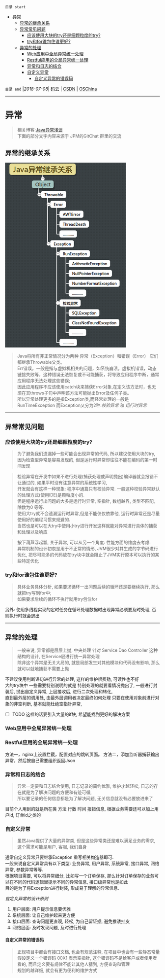 `目录 start`
 
- [异常](#异常)
    - [异常的继承关系](#异常的继承关系)
    - [异常常见问题](#异常常见问题)
        - [应该使用大块的try还是细颗粒度的try?](#应该使用大块的try还是细颗粒度的try)
        - [try和for谁包住谁更好?](#try和for谁包住谁更好)
    - [异常的处理](#异常的处理)
        - [Web应用中全局异常统一处理](#web应用中全局异常统一处理)
        - [Restful应用的全局异常统一处理](#restful应用的全局异常统一处理)
        - [异常和日志的结合](#异常和日志的结合)
        - [自定义异常](#自定义异常)
            - [自定义异常的错误码](#自定义异常的错误码)

`目录 end` |_2018-07-08_| [码云](https://gitee.com/gin9) | [CSDN](http://blog.csdn.net/kcp606) | [OSChina](https://my.oschina.net/kcp1104)
****************************************
# 异常
> 相关博客:[Java异常浅谈](http://www.cnblogs.com/focusj/archive/2011/12/26/2301524.html)  
下面的部分文字内容来源于 JPM的GitChat 群里的交流 

## 异常的继承关系
![异常结构](https://raw.githubusercontent.com/Kuangcp/ImageRepos/master/Tech/Java/Exception/structure.png)

> Java将所有非正常情况分为两种 异常（Exception）和错误（Error） 它们都继承Throwable父类。  
Err错误，一般是指与虚拟机相关的问题，如系统崩溃，虚拟机错误，动态链接失败等，这种错误无法恢复或不可能捕获，将导致应用程序中断，通常应用程序无法处理这些错误;  
因此应用程序不应该使用catch块来捕获Error对象,在定义该方法时，也无须在其throws子句中声明该方法可能抛出Error及任何子类。  
所以异常处理更多的是指Exception类,而经常处理的一般是RunTimeException 而Exception又分为2种:_校验异常_ 和 _运行时异常_  

****************************
## 异常常见问题
### 应该使用大块的try还是细颗粒度的try?
> 为了避免我们遗漏掉一些可能会出现异常的代码, 所以建议使用大块的try, 因为检查型异常是容易发现的, 但是运行时异常却往往不能在编码的第一时间发现

> 检验异常在开发中如果不进行处理(捕获处理或声明抛出)编译器就会报错不让通过的, 如果平时没有注意异常的系统性学习,  
开发就会有这样一种现象: 程序中通篇只有校验异常. 一般这种校验异常默认的处理方式(使用IDE)是颗粒度小的.  
但是程序运行出问题的大多是运行时异常, 空指针, 数组越界, 类型不匹配, 除数为0 等等.  
使用大try就不会遗漏运行时异常,但是不能仅仅依靠他, 运行时异常还是尽量使用好的编程习惯来规避的.  
当然也是可以在大try中使用小try进行开发这样就能对异常进行具体的捕获和处理以及响应  

> 按下葫芦浮起瓢, 关于异常, 可以从另一个角度: 性能方面的维度去考虑:  
异常机制的设计初衷是用于不正常的情形, JVM很少对其生成的字节码进行优化, 把尽可能多的代码放在try块中就会阻止了JVM实行原本可以执行的某些特定优化

### try和for谁包住谁更好?
> 具体业务具体分析, 如果要求循环一出问题后续的循环还是要继续执行, 那么就把try写到for中;  
如果要求后续的循环不执行就用try包住for

另外: 使用多线程实现的定时任务在循环处理数据时出现异常必须要及时处理, 否则执行时就会退出

********************
## 异常的处理
> 一般来说, 异常都是层层上抛, 中央处理 针对 Service Dao Controller 这种结构的设计, 在Service层进行统一异常处理  
> 除非这个异常是无关大局的, 就是局部发生对其他模块和代码没有影响, 那么就可以就地捕获不需要上抛

不建议使用判断语句进行异常的处理, 这样的维护很费劲, 可读性也不好  
大的try块中 一些需要特别说明的就是 特别处理的就要看情况抛出了, 一般进行封装后, 抛出自定义异常, 上层接收后, 进行二次处理和转化,  
直到最外层的调用处, 由最外层调用者决定最终如何处理 只要在使用对象前进行对象的非空判断, 基本就能杜绝空指针异常, 
- [ ] TODO 这样的话要引入大量的if块, 希望能找到更好的解决方案

### Web应用中全局异常统一处理


### Restful应用的全局异常统一处理
方法一，nginx上设置拦截，配置对应的跳转页面。
方法二，添加监听器捕获输出异常，然后按自己需要组织返回Json




### 异常和日志的结合
> 异常一定要和日志结合使用, 日志记录的简约优雅, 维护才越轻松, 日志的存在就是为了解决问题的方便和有迹可循,   
> 所以要记录的任何信息都是为了解决问题, 无关信息就没有必要放进来了

目前个人用到的就是所在类 方法 行数 时间 报错信息, 根据业务需要还可以加上用户id, 订单id之类的

### 自定义异常
> 虽然Java提供了大量的异常类, 但是这些异常类还是难以满足业务的需求, 这个需求可能是用户, 客服, 我们自身

通常自定义异常只要继承Exception 重写相关构造器即可.  
一般来说自定义异常具有以下类型: 业务异常, 用户异常, 系统异常, 接口异常, 网络异常, 参数异常等等.  
根据项目需要, 可以将异常细分, 比如写一个订单保存, 那么针对订单保存的业务可以在不同的代码逻辑里提示不同的异常信息, 接口级异常也是如此  
目的是为了将Exception进行封装, 形成易于理解的异常信息.  

_自定义异常的设计原则_
1. 用户层面: 用户提示信息要优雅
2. 系统层面: 让自己维护起来更方便
3. 接口层面: 查询问题更直观, 轻松, 为自己留证据, 避免推诿扯皮
4. 网络层面: 及时发现问题, 及时进行处理

#### 自定义异常的错误码
> 正规项目中都会有接口文档, 也会有规范注释, 在项目中也会有一些静态常量  
假设定义一个错误码 00X1 表示空指针, 这个错误码不是给客户或者使用者看的, 而且定义要有规律不能让其他人猜到, 方便查询和管理  
规划的越详细, 就会有更为便利的维护方式
